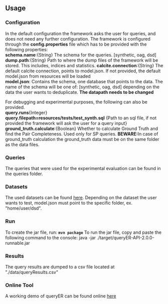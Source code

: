 ## Usage


### Configuration
In the default configuration the framework asks the user for queries, and does not need any further configuration.  The framework is configured through the **config.properties** file which has to be provided with the following properties:<br>
**schema.name**:{String} The schema for the queries. [synthetic, oag, dsd] <br>
**dump.path**:{String} Path to where the dump files of the framework will be stored. This includes, indices and statistics.
**calcite.connection**:{String} The default calcite connection, points to model.json. If not provided, the default model.json from resources will be loaded<br>
**model.json**: Contains the schema, one database that points to the data. The name of the schema will be one of: [synthetic, oag, dsd] depending on the data the user wants to deduplicate. **The datapath needs to be changed**<br>

For debugging and experimental purposes, the following can also be provided.<br>
**query.runs**{Integer}<br/>
**query.filepath=resources/tests/test_synth.sql** {Path to an sql file, if not provided the framework will ask the user for a query input}<br/>
**ground_truth.calculate**:{Boolean} Whether to calculate Ground Truth and find the Pair Completeness. Used only for SP queries. 
<b>BEWARE:</b>In case of ground_truth calculation the ground_truth data must be on the same folder as the data files.<br/>

### Queries
The queries that were used for the experimental evaluation can be found in the queries folder.

### Datasets
The used datasets can be found <a href="https://imisathena-my.sharepoint.com/:f:/g/personal/bstam_athenarc_gr/EpNmNCfR_TBHjsQ2RES41noBQ_tMLB0YWmIgFxC3dP6M3Q?e=vk7Ezx">here</a>. Depending on the dataset the user wants to test, model.json must point to the specific folder, ex. "home/user/dsd". 

### Run
To create the jar file, run: **`mvn package`**
To run the jar file, copy and paste the following command to the console:
java -jar ./target/queryER-API-2.0.0-runnable.jar

### Results
The query results are dumped to a csv file located at "./data/queryResults.csv"

### Online Tool
A working demo of queryER can be found online [here](http://queryer.imsi.athenarc.gr)
